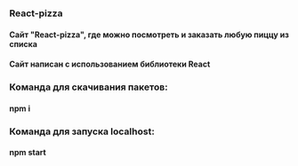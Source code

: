 ### React-pizza
#### Сайт "React-pizza", где можно посмотреть и заказать любую пиццу из списка
#### Сайт написан с использованием библиотеки React

### Команда для скачивания пакетов:
#### npm i

### Команда для запуска localhost:
#### npm start
